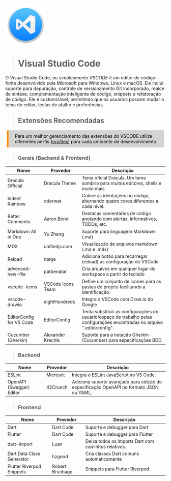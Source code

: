 <p><img src="../images/vscode.png" width=128 /></p>

># **Visual Studio Code**

O Visual Studio Code, ou simplesmente *VSCODE* é um editor de código-fonte desenvolvido pela Microsoft para Windows, Linux e macOS. Ele inclui suporte para depuração, controle de versionamento Git incorporado, realce de sintaxe, complementação inteligente de código, snippets e refatoração de código. Ele é customizável, permitindo que os usuários possam mudar o tema do editor, teclas de atalho e preferências.

> ## Extensões Recomendadas

<div style="color: black; background-color: lightgrey; margin: 10px 5px; vertical-align: middle; padding:10px 10px 10px 20px; border-radius: 2px; border-left: 5px solid darkorange">
Para um melhor gerenciamento das extensões do VSCODE utilize diferentes perfis (<a href="https://code.visualstudio.com/docs/editor/profiles">profiles</a>) para cada ambiente de desenvolvimento.
</div>

> ### Gerais (Backend & Frontend)

Nome               | Provedor         | Descrição 
-------------------|------------------|-----------
Dracula Official   | Dracula Theme    | Tema oficial Drácula. Um tema sombrio para muitos editores, shells e muito mais. 
Indent Rainbow     | oderwat          | Colore as identações no código, alternando quatro cores diferentes a cada nível. 
Better Comments    | Aaron Bond       | Destacas comentários de código anotando com alertas, informativos, TODOs, etc.
Markdown All in One| Yu Zhang         | Suporte para linguagem Markdown (.md)
MDX                | unifiedjs.com    | Visualização de arquivos markdown (.md e .mdx)
Reload             | natqe            | Adiciona botão para recarregar (reload) as configuração do VSCode 
advenced-new-file  | patbenatar       | Cria arquivos em qualquer lugar do workspace a partir do teclado
vscode-icons       | VSCode Icons Team| Define um conjunto de ícones para as pastas do projeto facilitando a identificação. 
vscode-drawio      | eightHundreds | Integra o VSCode com Draw.io do Google 
EditorConfig for VS Code | EditorConfig | Tenta substituir as configurações do usuário/espaço de trabalho pelas configurações encontradas no arquivo ".editorconfig". 
Cucumber (Gherkin) | Alexander Krechik | Suporte para a notação Gherkin (Cucumber) para especificações BDD

> ### Backend

Nome              | Provedor         | Descrição
-------------------|------------------|-----------
ESLint            | Microsot         | Integra o ESLint JavaScript no VS Code.
OpenAPI (Swagger) Editor | 42Crunch | Adiciona suporte avançado para edição de especificação OpenAPI no formato JSON ou YAML.

> ### Frontend

Nome              | Provedor         | Descrição
-------------------|------------------|-----------
Dart              | Dart Code        | Suporte e debugger para Dart
Flutter           | Dart Code        | Suporte e debugger para Flutter
dart-import       | Luan             | Deixa todos os imports Dart com caminhos relativos.
Dart Data Class Generator | hzgood   | Cria classes Dart comuns automaticamente
Flutter Riverpod Snippets | Robert Brunhage | Snippets para Flutter Riverpod


